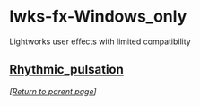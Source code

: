 # lwks-fx-Windows_only
Lightworks user effects with limited compatibility

## [Rhythmic_pulsation](Rhythmic_pulsation/README.md)

*[[Return to parent page](../README.md)]*
